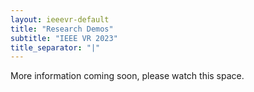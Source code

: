 ```yaml
---
layout: ieeevr-default
title: "Research Demos"
subtitle: "IEEE VR 2023"
title_separator: "|"
---
```


<div>
    <p>
        More information coming soon, please watch this space.
    </p>
</div>
<!-- 
<div>
    <h1 id="cfp-demos">Call for Research Demos</h1>
    <p>
        <strong style="color: black">IEEE VR 2023: the 29<sup>th</sup> IEEE Conference on Virtual Reality and 3D User Interfaces</strong><br /> March 12-March 16, 2022, Virtual
        <br />
        <a href="http://ieeevr.org/2022/">http://ieeevr.org/2022/</a>
    </p>

    <h2 id="important-dates"> Important Dates </h2>
    <ul>
        <li><b>January 7, 2022:</b> Two-page abstract and video material submission.</li>
        <li><b>January 21, 2022:</b> Notification of results.</li>
        <li><b>February 4, 2022:</b> Camera-ready two-page abstract and final video material submission.</li>
    </ul>

    <p>
        Proposals for research demonstrations must be submitted electronically through the online submission system 
        <a href="https://new.precisionconference.com/~vr">https://new.precisionconference.com/~vr</a> by the given deadline. 
        Interested contributors are encouraged to contact the chairs with any questions or to discuss potential demonstrations.
    </p>

    <p>
        Each deadline is 23:59:59 AoE (Anywhere on Earth) == GMT/UTC-12:00 on the stated day, no matter where the submitter is located.
    </p>

    <h2 id="Overview">Overview</h2>
    <p>
        The 29th IEEE Conference on Virtual Reality and 3D User Interfaces 2022 seeks research demonstrations from laboratories 
        or research groups (academic, government, or industry). Demos should interest the broad XR community and be presentable 
        in a conference setting exhibiting new and innovative work. The conference will provide basic infrastructure. Additionally, 
        authors of accepted demos will present an overview in a fast-forward research demonstration session to summarize their demo 
        and relate it to research being performed at their lab.
    </p>


    <h2 id="submission-guidelines">Submission Guidelines</h2>
    <p>
        A demo proposal should include:
        <ul>
            <li>
                A two-page extended abstract in PDF format describing the demo and the research itself. This will be published in 
                the conference proceedings. Please provide the abstract in IEEE format, see below.
            </li>
            <li>
                A 3-5 minute instructional video that walks viewers through the research project and showcases the demo in action. 
                Please provide an accessible URL in the submission. A YouTube or Vimeo link is highly recommended. If accepted, we 
                plan to use the video as something attendees can view asynchronously.
            </li>
            <li>
                The conference will be a virtual event and we would like to provide attendees an immersive experience of the research 
                demo. As such, we ask that you write a 2-3 line short description separate from the extended abstract on how you would 
                present your research demo remotely in an immersive way. For example, setting up a Mozilla Hubs room with a 3D replica 
                of your prototype, so attendees can interact with it. Please note that this is not a requirement for the submission and 
                will not affect the decision, but is highly recommended.
            </li>
        </ul>
    </p>

    <p>
        The submission materials should clearly describe the overall architecture of the system or technology demonstrated. Authors 
        should put emphasis on the work's motivation, applications, novelty, and research direction. Submissions need not be anonymized 
        but may be if the authors prefer. Abstracts for accepted demos will be included in the conference proceedings and in the IEEE 
        Xplore Digital Library, so they must follow the IEEE Computer Society format at 
        <a href="http://junctionpublishing.org/vgtc/Tasks/camera.html">http://junctionpublishing.org/vgtc/Tasks/camera.html</a>.
    </p>
    <p>
        Please note that authors will be asked to do live presentations and/or demos on certain days of the conference. The days and 
        time slots for the live presentations will be determined after the review process is complete. More details about this will 
        be posted on this page later.
    </p>

    <h2 id="contact">Contacts</h2>
    <p>
        For more information, please contact the Research Demonstration Chairs:
        <ul>
            <li>Alexandre Gomes de Siqueira - University of Florida, USA</li>
            <li>Ayush Bhargava - Facebook, USA</li>
            <li>Arindam Dey - University of Queensland, Australia</li>
            <li>Vinoba Vinayagamoorthy - BBC Research & Development, UK</li>
        </ul>
        researchdemos2022 [at] ieeevr.org
    </p>
</div> -->
